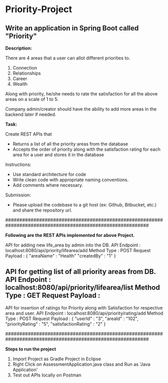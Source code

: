 # Priority-Project

## Write an application in Spring Boot called "Priority"

**Description:** 

There are 4 areas that a user can allot different priorities to. 

1. Connection
2. Relationships
3. Career
4. Wealth

Along with priority, he/she needs to rate the satisfaction for all the above areas on a scale of 1 to 5.

Company admin/creator should have the ability to add more areas in the backend later if needed. 

**Task:**

Create REST APIs that 

- Returns a list of all the priority areas from the database
- Accepts the order of priority along with the satisfaction rating for each area for a user and stores it in the database

Instructions:

- Use standard architecture for code
- Write clean code with appropriate naming conventions.
- Add comments where necessary.

Submission:

- Please upload the codebase to a git host (ex: Github, Bitbucket, etc.) and share the repository url.

###########################################################################################################

**Following are the REST APIs implemented for above Project.**

API for adding new life_area by admin into the DB.
API Endpoint : localhost:8080/api/priority/lifearea/add
Method Type : POST
Request Payload : 
{
    "areaName" : "Health"
    "createdBy" : "1"
}

API for getting list of all priority areas from DB.
API Endpoint : localhost:8080/api/priority/lifearea/list
Method Type : GET
Request Payload : 
-

API for insertion of ratings for Priority along with Satisfaction for respective area and user.
API Endpoint : localhost:8080/api/priority/rating/add
Method Type : POST
Request Payload : 
{
    "userId" : "3",
    "areaId" : "102",
    "priorityRating" : "5",
    "satisfactionRating" : "2"
}

###########################################################################################################

**Steps to run the project**
1. Import Project as Gradle Project in Eclipse
2. Right Click on AssessmentApplication.java class and Run as 'Java Application'
3. Test out APIs locally on Postman
